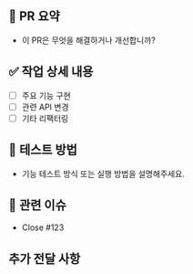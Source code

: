 ## 📌 PR 요약
- 이 PR은 무엇을 해결하거나 개선합니까?

## ✅ 작업 상세 내용
- [ ] 주요 기능 구현
- [ ] 관련 API 변경
- [ ] 기타 리팩터링

## 🧪 테스트 방법
- 기능 테스트 방식 또는 실행 방법을 설명해주세요.

## 📎 관련 이슈
- Close #123

## 추가 전달 사항